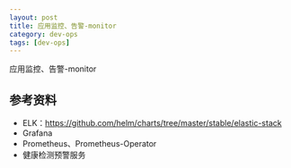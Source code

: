 ```yaml
---
layout: post
title: 应用监控、告警-monitor
category: dev-ops
tags: [dev-ops]
---
```


应用监控、告警-monitor

## 参考资料
- ELK：https://github.com/helm/charts/tree/master/stable/elastic-stack
- Grafana
- Prometheus、Prometheus-Operator
- 健康检测预警服务